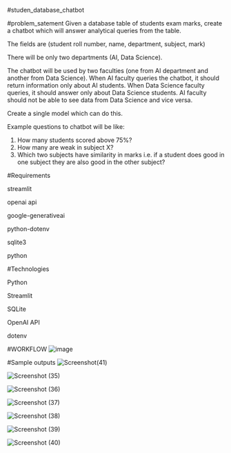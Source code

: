 #studen_database_chatbot


#problem_satement
Given a database table of students exam marks, create a chatbot which will answer analytical queries from the table.

The fields are 
(student roll number, name, department, subject, mark)

There will be only two departments (AI, Data Science).

The chatbot will be used by two faculties (one from AI department and another from Data Science).
When AI faculty queries the chatbot, it should return information only about AI students.
When Data Science faculty queries, it should answer only about Data Science students.
AI faculty should not be able to see data from Data Science and vice versa.

Create a single model which can do this.

Example questions to chatbot will be like:

1. How many students scored above 75%?
2. How many are weak in subject X?
3. Which two subjects have similarity in marks i.e. if a student does good in one subject they are also good in the other subject?


#Requirements

 streamlit

 openai api

 google-generativeai
 
 python-dotenv
 
 sqlite3
 
 python

#Technologies 

Python

Streamlit

SQLite

OpenAI API

dotenv

#WORKFLOW
![image](https://github.com/Abiles-V/Abiles-V-student_database_chatbot/assets/137181669/025b2db6-d6c7-4361-943a-110660eecbbd)

#Sample outputs
![Screenshot(41)](https://github.com/Abiles-V/Abiles-V-student_database_chatbot/assets/137181669/60cce48f-9701-434a-a34c-4e63b338fdd2)

 ![Screenshot (35)](https://github.com/Abiles-V/Abiles-V-student_database_chatbot/assets/137181669/f7d5d346-8ccf-4339-b72e-ff534074dfc8)

![Screenshot (36)](https://github.com/Abiles-V/Abiles-V-student_database_chatbot/assets/137181669/dba3a39f-91c1-41aa-8408-2cec2725b258)

![Screenshot (37)](https://github.com/Abiles-V/Abiles-V-student_database_chatbot/assets/137181669/b057a58b-787a-46ab-a68b-31c7a9295459)

![Screenshot (38)](https://github.com/Abiles-V/Abiles-V-student_database_chatbot/assets/137181669/ca045a32-6fa1-4cc8-bd67-55160ac00c92)

![Screenshot (39)](https://github.com/Abiles-V/Abiles-V-student_database_chatbot/assets/137181669/65b99d21-0cee-404e-9d3d-0e0c8699f1ea)

![Screenshot (40)](https://github.com/Abiles-V/Abiles-V-student_database_chatbot/assets/137181669/011964d9-74b5-4399-8a3a-9b878fcdcf76)

  
